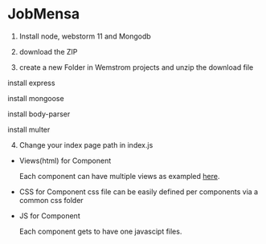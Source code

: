 # JobMensa

1. Install node, webstorm 11 and Mongodb

2. download the ZIP

3.  create a new Folder in Wemstrom projects and unzip the download file

 install express
 
 install mongoose
 
 install body-parser
 
 install multer
 
 

4. Change your index page path in index.js

* Views(html) for Component

   Each component can have multiple views as exampled [here](https://github.com/ankit2002/JobMensa/).

* CSS for Component
   css file can be easily defined per components  via a common css folder

* JS for Component

   Each component gets to have one javascipt files. 
